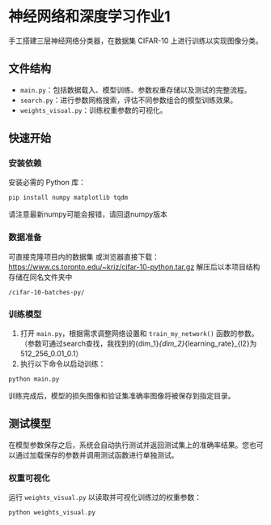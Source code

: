 # 神经网络和深度学习作业1
手工搭建三层神经网络分类器，在数据集 CIFAR-10 上进行训练以实现图像分类。

## 文件结构
- `main.py`：包括数据载入、模型训练、参数权重存储以及测试的完整流程。
- `search.py`：进行参数网格搜索，评估不同参数组合的模型训练效果。
- `weights_visual.py`：训练权重参数的可视化。

## 快速开始

### 安装依赖

安装必需的 Python 库：

```bash
pip install numpy matplotlib tqdm
```
请注意最新numpy可能会报错，请回退numpy版本
### 数据准备
可直接克隆项目内的数据集
或浏览器直接下载：
https://www.cs.toronto.edu/~kriz/cifar-10-python.tar.gz
解压后以本项目结构存储在同名文件夹中

```
/cifar-10-batches-py/
```

### 训练模型

1. 打开 `main.py`，根据需求调整网络设置和 `train_my_network()` 函数的参数。（参数可通过search查找，我找到的{dim_1}_{dim_2}_{learning_rate}_{l2}为512_256_0.01_0.1）
2. 执行以下命令以启动训练：

```bash
python main.py
```

训练完成后，模型的损失图像和验证集准确率图像将被保存到指定目录。

## 测试模型

在模型参数保存之后，系统会自动执行测试并返回测试集上的准确率结果。您也可以通过加载保存的参数并调用测试函数进行单独测试。

### 权重可视化

运行 `weights_visual.py` 以读取并可视化训练过的权重参数：

```bash
python weights_visual.py
```
